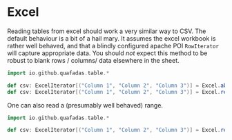 # Excel


Reading tables from excel should work a very similar way to CSV. The default behaviour is a bit of a hail mary. It assumes the excel workbook is rather well behaved, and that a blindly configured apache POI `RowIterator` will capture appropriate data. You should _not_ expect this method to be robust to blank rows / columns/ data elsewhere in the sheet.

```scala sc:nocompile
import io.github.quafadas.table.*

def csv: ExcelIterator[("Column 1", "Column 2", "Column 3")] = Excel.absolutePath("path/to/SimpleTable.xlsx", "Sheet1")
def csv: ExcelIterator[("Column 1", "Column 2", "Column 3")] = Excel.resource("SimpleTable.xlsx", "Sheet1")
```

One can also read a (presumably well behaved) range.

```scala sc:nocompile
import io.github.quafadas.table.*

def csv: ExcelIterator[("Column 1", "Column 2", "Column 3")] = Excel.resource("path/to/SimpleTable.xlsx", "Sheet1", "A1:C3")
```
